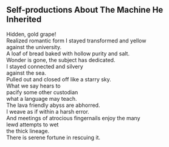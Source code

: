 Self-productions About The Machine He Inherited
-----------------------------------------------
Hidden, gold grape!  
Realized romantic form I stayed transformed and yellow  
against the university.  
A loaf of bread baked with hollow purity and salt.  
Wonder is gone, the subject has dedicated.  
I stayed connected and silvery  
against the sea.  
Pulled out and closed off like a starry sky.  
What we say hears to  
pacify some other custodian  
what a language may teach.  
The lava friendly abyss are abhorred.  
I weave as if within a harsh error.  
And meetings of atrocious fingernails enjoy the many  
lewd attempts to wet  
the thick lineage.  
There is serene fortune in rescuing it.  
